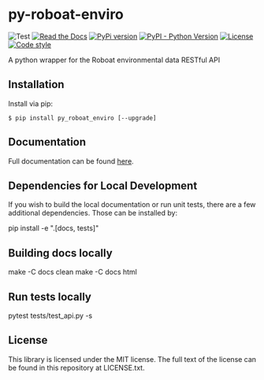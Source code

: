 # py-roboat-enviro

![Test](https://github.com/drewmee/py-roboat-enviro/workflows/Test/badge.svg)
[![Read the Docs](https://readthedocs.org/projects/py-roboat-enviro/badge/?version=latest)](https://py-roboat-enviro.readthedocs.io/)
[![PyPi version](https://img.shields.io/pypi/v/py-roboat-enviro.svg 'pypi version')](https://pypi.org/project/py-roboat-enviro/)
[![PyPI - Python Version](https://img.shields.io/pypi/pyversions/py-roboat-enviro.svg)](https://pypi.org/project/py-roboat-enviro/)
[![License](https://img.shields.io/github/license/mashape/apistatus.svg)](https://github.com/drewmee/py-roboat-enviro/blob/master/LICENSE)
[![Code style](https://img.shields.io/badge/code%20style-black-000000.svg)](https://github.com/psf/black)

A python wrapper for the Roboat environmental data RESTful API

## Installation

Install via pip:

    $ pip install py_roboat_enviro [--upgrade]

## Documentation

  Full documentation can be found [here](https://py-roboat-enviro.readthedocs.io/).

## Dependencies for Local Development

If you wish to build the local documentation or run unit tests, there are a few additional dependencies. Those can be installed by:

pip install -e ".[docs, tests]"

## Building docs locally
make -C docs clean
make -C docs html

## Run tests locally
pytest tests/test_api.py -s

## License

This library is licensed under the MIT license. The full text of the license can be found in this repository at LICENSE.txt.